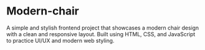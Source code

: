 # Modern-chair
A simple and stylish frontend project that showcases a modern chair design with a clean and responsive layout. Built using HTML, CSS, and JavaScript to practice UI/UX and modern web styling.
